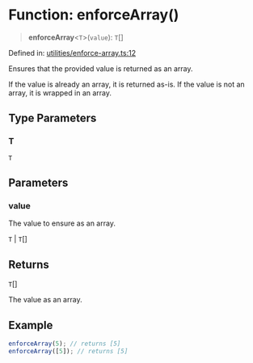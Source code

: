 # Function: enforceArray()

> **enforceArray**\<`T`\>(`value`): `T`[]

Defined in: [utilities/enforce-array.ts:12](https://github.com/Forge-Game-Engine/Forge/blob/4b66b21759bd3ab3aaf4c62b3e957c1bb43b7b58/src/utilities/enforce-array.ts#L12)

Ensures that the provided value is returned as an array.

If the value is already an array, it is returned as-is. If the value is not an array, it is wrapped in an array.

## Type Parameters

### T

`T`

## Parameters

### value

The value to ensure as an array.

`T` | `T`[]

## Returns

`T`[]

The value as an array.

## Example

```ts
enforceArray(5); // returns [5]
enforceArray([5]); // returns [5]
```
